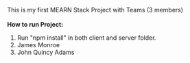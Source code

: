 This is my first MEARN Stack Project with Teams (3 members)\
\
**How to run Project:**
1. Run "npm install" in both client and server folder.
2. James Monroe
3. John Quincy Adams
